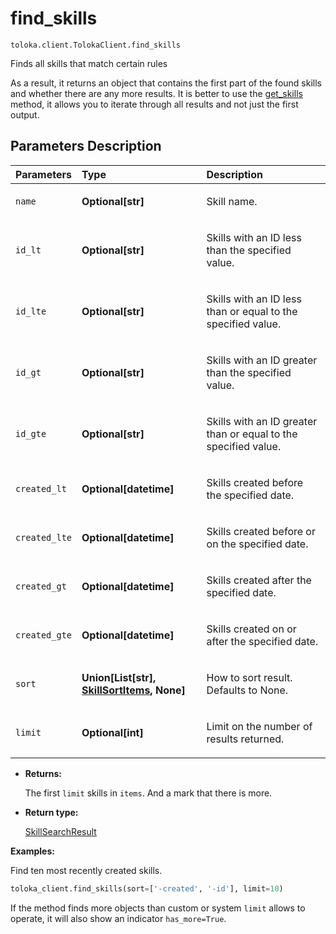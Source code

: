# find_skills
`toloka.client.TolokaClient.find_skills`

Finds all skills that match certain rules


As a result, it returns an object that contains the first part of the found skills and whether there
are any more results.
It is better to use the [get_skills](toloka.client.TolokaClient.get_skills.md) method, it allows you to iterate through all results
and not just the first output.

## Parameters Description

| Parameters | Type | Description |
| :----------| :----| :-----------|
`name`|**Optional\[str\]**|<p>Skill name.</p>
`id_lt`|**Optional\[str\]**|<p>Skills with an ID less than the specified value.</p>
`id_lte`|**Optional\[str\]**|<p>Skills with an ID less than or equal to the specified value.</p>
`id_gt`|**Optional\[str\]**|<p>Skills with an ID greater than the specified value.</p>
`id_gte`|**Optional\[str\]**|<p>Skills with an ID greater than or equal to the specified value.</p>
`created_lt`|**Optional\[datetime\]**|<p>Skills created before the specified date.</p>
`created_lte`|**Optional\[datetime\]**|<p>Skills created before or on the specified date.</p>
`created_gt`|**Optional\[datetime\]**|<p>Skills created after the specified date.</p>
`created_gte`|**Optional\[datetime\]**|<p>Skills created on or after the specified date.</p>
`sort`|**Union\[List\[str\], [SkillSortItems](toloka.client.search_requests.SkillSortItems.md), None\]**|<p>How to sort result. Defaults to None.</p>
`limit`|**Optional\[int\]**|<p>Limit on the number of results returned.</p>

* **Returns:**

  The first `limit` skills in `items`.
And a mark that there is more.

* **Return type:**

  [SkillSearchResult](toloka.client.search_results.SkillSearchResult.md)

**Examples:**

Find ten most recently created skills.

```python
toloka_client.find_skills(sort=['-created', '-id'], limit=10)
```

If the method finds more objects than custom or system `limit` allows to operate, it will also show an indicator `has_more=True`.

